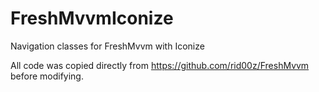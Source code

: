 # FreshMvvmIconize
Navigation classes for FreshMvvm with Iconize

All code was copied directly from https://github.com/rid00z/FreshMvvm before modifying.
